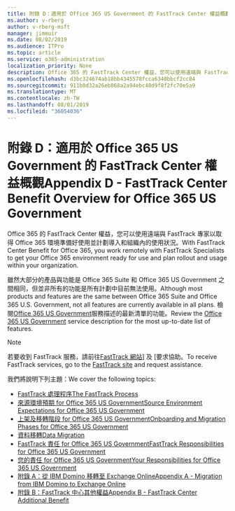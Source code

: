 ```yaml
---
title: 附錄 D：適用於 Office 365 US Government 的 FastTrack Center 權益概觀
ms.author: v-rberg
author: v-rberg-msft
manager: jimmuir
ms.date: 08/02/2019
ms.audience: ITPro
ms.topic: article
ms.service: o365-administration
localization_priority: None
description: Office 365 的 FastTrack Center 權益，您可以使用遠端與 FastTrack 專家以取得 Office 365 環境準備好使用並計劃導入和組織內的使用狀況。
ms.openlocfilehash: d3bc324674ab18bb4345578fcca6340bbcf2cc84
ms.sourcegitcommit: 911b0d32a26eb068a2a94ebc48d9f8f2fc70e5a9
ms.translationtype: MT
ms.contentlocale: zh-TW
ms.lasthandoff: 08/01/2019
ms.locfileid: "36054036"
---
```

# <a name="appendix-d---fasttrack-center-benefit-overview-for-office-365-us-government"></a><span data-ttu-id="5dcea-103">附錄 D：適用於 Office 365 US Government 的 FastTrack Center 權益概觀</span><span class="sxs-lookup"><span data-stu-id="5dcea-103">Appendix D - FastTrack Center Benefit Overview for Office 365 US Government</span></span>

<span data-ttu-id="5dcea-104">Office 365 的 FastTrack Center 權益，您可以使用遠端與 FastTrack 專家以取得 Office 365 環境準備好使用並計劃導入和組織內的使用狀況。</span><span class="sxs-lookup"><span data-stu-id="5dcea-104">With FastTrack Center Benefit for Office 365, you work remotely with FastTrack Specialists to get your Office 365 environment ready for use and plan rollout and usage within your organization.</span></span> 
  
<span data-ttu-id="5dcea-105">雖然大部分的產品與功能是 Office 365 Suite 和 Office 365 US Government 之間相同，但並非所有的功能是所有計劃中目前無法使用。</span><span class="sxs-lookup"><span data-stu-id="5dcea-105">Although most products and features are the same between Office 365 Suite and Office 365 U.S. Government, not all features are currently available in all plans.</span></span> <span data-ttu-id="5dcea-106">檢閱[Office 365 US Government](https://aka.ms/aboutgovcloud)服務描述的最新清單的功能。</span><span class="sxs-lookup"><span data-stu-id="5dcea-106">Review the [Office 365 US Government](https://aka.ms/aboutgovcloud) service description for the most up-to-date list of features.</span></span>

> [!NOTE]
> <span data-ttu-id="5dcea-107">若要收到 FastTrack 服務，請前往[FastTrack 網站](https://go.microsoft.com/fwlink/?linkid=780698)] 及 [要求協助。</span><span class="sxs-lookup"><span data-stu-id="5dcea-107">To receive FastTrack services, go to the [FastTrack site](https://go.microsoft.com/fwlink/?linkid=780698) and request assistance.</span></span>  

<span data-ttu-id="5dcea-108">我們將說明下列主題：</span><span class="sxs-lookup"><span data-stu-id="5dcea-108">We cover the following topics:</span></span>
- [<span data-ttu-id="5dcea-109">FastTrack 處理程序</span><span class="sxs-lookup"><span data-stu-id="5dcea-109">The FastTrack Process</span></span>](O365-fasttrack-process.md) 
- [<span data-ttu-id="5dcea-110">來源環境預期 for Office 365 US Government</span><span class="sxs-lookup"><span data-stu-id="5dcea-110">Source Environment Expectations for Office 365 US Government</span></span>](US-Gov-appendix-source-environment-expectations.md)   
- [<span data-ttu-id="5dcea-111">上架及移轉階段 for Office 365 US Government</span><span class="sxs-lookup"><span data-stu-id="5dcea-111">Onboarding and Migration Phases for Office 365 US Government</span></span>](US-Gov-appendix-onboarding-and-migration.md)
- [<span data-ttu-id="5dcea-112">資料移轉</span><span class="sxs-lookup"><span data-stu-id="5dcea-112">Data Migration</span></span>](O365-data-migration.md)    
- [<span data-ttu-id="5dcea-113">FastTrack 責任 for Office 365 US Government</span><span class="sxs-lookup"><span data-stu-id="5dcea-113">FastTrack Responsibilities for Office 365 US Government</span></span>](US-Gov-appendix-fasttrack-responsibilities.md)   
- [<span data-ttu-id="5dcea-114">您的責任 for Office 365 US Government</span><span class="sxs-lookup"><span data-stu-id="5dcea-114">Your Responsibilities for Office 365 US Government</span></span>](US-Gov-appendix-your-responsibilities.md) 
- [<span data-ttu-id="5dcea-115">附錄 A：從 IBM Domino 移轉至 Exchange Online</span><span class="sxs-lookup"><span data-stu-id="5dcea-115">Appendix A - Migration from IBM Domino to Exchange Online</span></span>](O365-from-ibm-domino-to-exchange-online.md)   
- [<span data-ttu-id="5dcea-116">附錄 B：FastTrack 中心其他權益</span><span class="sxs-lookup"><span data-stu-id="5dcea-116">Appendix B - FastTrack Center Additional Benefit</span></span>](O365-fasttrack-additional-benefits.md)


